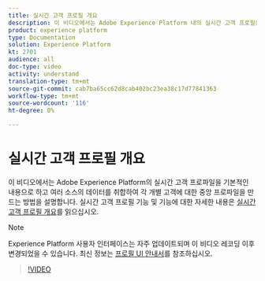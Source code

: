 ```yaml
---
title: 실시간 고객 프로필 개요
description: 이 비디오에서는 Adobe Experience Platform 내의 실시간 고객 프로필을 기본적으로 파악하고 플랫폼 UI 내에서 프로필을 검색하는 방법에 대해 설명합니다.
product: experience platform
type: Documentation
solution: Experience Platform
kt: 2701
audience: all
doc-type: video
activity: understand
translation-type: tm+mt
source-git-commit: cab7ba65cc62d8cab402bc23ea38c17d77841363
workflow-type: tm+mt
source-wordcount: '116'
ht-degree: 0%

---
```



# 실시간 고객 프로필 개요

이 비디오에서는 Adobe Experience Platform의 실시간 고객 프로파일을 기본적인 내용으로 하고 여러 소스의 데이터를 취합하여 각 개별 고객에 대한 중앙 프로파일을 만드는 방법을 설명합니다. 실시간 고객 프로필 기능 및 기능에 대한 자세한 내용은 [실시간 고객 프로필 개요](../home.md)를 읽으십시오.

>[!NOTE]
>
>Experience Platform 사용자 인터페이스는 자주 업데이트되며 이 비디오 레코딩 이후 변경되었을 수 있습니다. 최신 정보는 [프로필 UI 안내서](../ui/user-guide.md)를 참조하십시오.

>[!VIDEO](https://video.tv.adobe.com/v/27251?quality=12&learn=on&captions=eng)